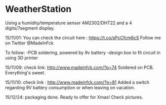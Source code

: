 # WeatherStation
Using a humidity/temperature sensor AM2302/DHT22 and a 4 digits/7segment display.

15/11/01:
You can check the circuit here : https://t.co/sPcCfcm6cS
Follow me on Twitter @MadeInFck

To follow:
-PCB soldering, powered by 9v battery
-design box to fit circuit in using 3D printer

15/11/09:
check link: http://www.madeinfck.com/?p=74
Soldered on PCB. Everything's sweet.

15/11/10:
check link : http://www.madeinfck.com/?p=81
Added a switch regarding 9V battery consumption or when leaving on vacation.

15/12/24:
packaging done. Ready to offer for Xmas! Check pictures.
